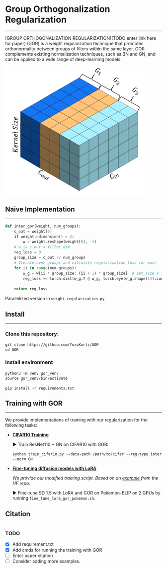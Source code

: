 # Group Orthogonalization Regularization

---
[GROUP ORTHOGONALIZATION REGULARIZATION](TODO enter link here for paper)  (GOR) is a weight
regularization technique that promotes orthonormality between groups of filters within the
same layer. GOR complements existing normalization techniques, such as BN and GN, and
can be applied to a wide range of deep-learning models.

![GOR vis](docs/static/images/groups_vis.png)

## Naive Implementation

---

```python
def inter_gor(weight, num_groups):
    c_out = weight[0]
    if weight.ndimension() > 2:
        w = weight.reshape(weight[0], -1)
    # w is c_out x filter_dim
    reg_loss = 0
    group_size = c_out // num_groups
    # Iterate over groups and calculate regularization loss for each
    for ii in range(num_groups):
        w_g = w[ii * group_size: (ii + 1) * group_size]  # set_size x filter_dim
        reg_loss += torch.dist(w_g.T @ w_g, torch.eye(w_g.shape[1]).cuda()) ** 2  # ||W^T * W - I||^2
    
    return reg_loss
```
Parallelized version in `weight_regularization.py`

## Install

---
### Clone this repository:
```shell
git clone https://github.com/YoavKurtz/GOR
cd GOR
```
### Install environment
```shell
python3 -m venv gor_venv
source gor_venv/bin/activate

pip install -r requirements.txt
```

## Training with GOR

---
We provide implementations of training with our regularization for the 
following tasks:
- **[CIFAR10 Training](train_cifar10.py)**

  :arrow_forward: Train ResNet110 + GN on CIFAR10 with GOR:
  ```shell
  python train_cifar10.py --data-path /path/to/cifar --reg-type inter --norm GN
  ```
  
- **[Fine-tuning diffusion models with LoRA](train_text_to_image_lora.py)**
  
  *We provide our modified training script. 
  Based on an [example](https://github.com/huggingface/diffusers/tree/main/examples/text_to_image) from the HF repo.*

  :arrow_forward: Fine-tune SD 1.5 with LoRA and GOR on Pokemon-BLIP on 2 GPUs by running `fine_tune_lora_gor_pokemon.sh`.
  
## Citation
```
```

### TODO
- [X] Add requirement.txt
- [x] Add cmds for running the training with GOR
- [ ] Enter paper citation
- [ ] Consider adding more examples.